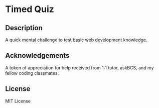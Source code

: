 # Timed Quiz

## Description
A quick mental challenge to test basic web development knowledge.

## Acknowledgements
A token of appreciation for help received from 1:1 tutor, askBCS, and my fellow coding classmates.

## License
MIT License
